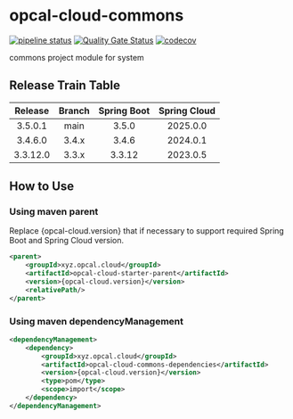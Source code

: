 # opcal-cloud-commons
[![pipeline status](https://gitlab.com/opcal-project/opcal-cloud-commons/badges/main/pipeline.svg)](https://gitlab.com/opcal-project/opcal-cloud-commons/-/commits/main)
[![Quality Gate Status](https://sonarcloud.io/api/project_badges/measure?project=opcal-project_opcal-cloud-commons&metric=alert_status)](https://sonarcloud.io/dashboard?id=opcal-project_opcal-cloud-commons)
[![codecov](https://codecov.io/gl/opcal-project/opcal-cloud-commons/branch/main/graph/badge.svg?token=AEBJ3Z5AJX)](https://codecov.io/gl/opcal-project/opcal-cloud-commons)

commons project module for system

## Release Train Table
| Release  | Branch | Spring Boot | Spring Cloud |
|:--------:|:------:|:-----------:|:------------:|
| 3.5.0.1  |  main  |    3.5.0    |   2025.0.0   |
| 3.4.6.0  | 3.4.x  |    3.4.6    |   2024.0.1   |
| 3.3.12.0 | 3.3.x  |   3.3.12    |   2023.0.5   |

## How to Use
### Using maven parent

Replace {opcal-cloud.version} that if necessary to support required Spring Boot and Spring Cloud version.

```xml
<parent>
    <groupId>xyz.opcal.cloud</groupId>
    <artifactId>opcal-cloud-starter-parent</artifactId>
    <version>{opcal-cloud.version}</version>
    <relativePath/>
</parent>
```

### Using maven dependencyManagement

```xml
<dependencyManagement>
    <dependency>
        <groupId>xyz.opcal.cloud</groupId>
        <artifactId>opcal-cloud-commons-dependencies</artifactId>
        <version>{opcal-cloud.version}</version>
        <type>pom</type>
        <scope>import</scope>
    </dependency>
</dependencyManagement>
```
